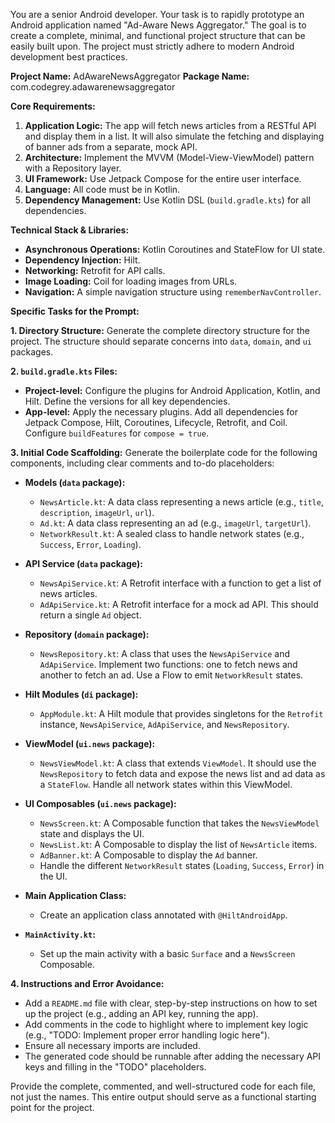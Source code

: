 You are a senior Android developer. Your task is to rapidly prototype an Android application named "Ad-Aware News Aggregator." The goal is to create a complete, minimal, and functional project structure that can be easily built upon. The project must strictly adhere to modern Android development best practices.

**Project Name:** AdAwareNewsAggregator
**Package Name:** com.codegrey.adawarenewsaggregator

**Core Requirements:**
1.  **Application Logic:** The app will fetch news articles from a RESTful API and display them in a list. It will also simulate the fetching and displaying of banner ads from a separate, mock API.
2.  **Architecture:** Implement the MVVM (Model-View-ViewModel) pattern with a Repository layer.
3.  **UI Framework:** Use Jetpack Compose for the entire user interface.
4.  **Language:** All code must be in Kotlin.
5.  **Dependency Management:** Use Kotlin DSL (`build.gradle.kts`) for all dependencies.

**Technical Stack & Libraries:**
* **Asynchronous Operations:** Kotlin Coroutines and StateFlow for UI state.
* **Dependency Injection:** Hilt.
* **Networking:** Retrofit for API calls.
* **Image Loading:** Coil for loading images from URLs.
* **Navigation:** A simple navigation structure using `rememberNavController`.

**Specific Tasks for the Prompt:**

**1. Directory Structure:**
Generate the complete directory structure for the project. The structure should separate concerns into `data`, `domain`, and `ui` packages.

**2. `build.gradle.kts` Files:**
* **Project-level:** Configure the plugins for Android Application, Kotlin, and Hilt. Define the versions for all key dependencies.
* **App-level:** Apply the necessary plugins. Add all dependencies for Jetpack Compose, Hilt, Coroutines, Lifecycle, Retrofit, and Coil. Configure `buildFeatures` for `compose = true`.

**3. Initial Code Scaffolding:**
Generate the boilerplate code for the following components, including clear comments and to-do placeholders:

* **Models (`data` package):**
    * `NewsArticle.kt`: A data class representing a news article (e.g., `title`, `description`, `imageUrl`, `url`).
    * `Ad.kt`: A data class representing an ad (e.g., `imageUrl`, `targetUrl`).
    * `NetworkResult.kt`: A sealed class to handle network states (e.g., `Success`, `Error`, `Loading`).

* **API Service (`data` package):**
    * `NewsApiService.kt`: A Retrofit interface with a function to get a list of news articles.
    * `AdApiService.kt`: A Retrofit interface for a mock ad API. This should return a single `Ad` object.

* **Repository (`domain` package):**
    * `NewsRepository.kt`: A class that uses the `NewsApiService` and `AdApiService`. Implement two functions: one to fetch news and another to fetch an ad. Use a Flow to emit `NetworkResult` states.

* **Hilt Modules (`di` package):**
    * `AppModule.kt`: A Hilt module that provides singletons for the `Retrofit` instance, `NewsApiService`, `AdApiService`, and `NewsRepository`.

* **ViewModel (`ui.news` package):**
    * `NewsViewModel.kt`: A class that extends `ViewModel`. It should use the `NewsRepository` to fetch data and expose the news list and ad data as a `StateFlow`. Handle all network states within this ViewModel.

* **UI Composables (`ui.news` package):**
    * `NewsScreen.kt`: A Composable function that takes the `NewsViewModel` state and displays the UI.
    * `NewsList.kt`: A Composable to display the list of `NewsArticle` items.
    * `AdBanner.kt`: A Composable to display the `Ad` banner.
    * Handle the different `NetworkResult` states (`Loading`, `Success`, `Error`) in the UI.

* **Main Application Class:**
    * Create an application class annotated with `@HiltAndroidApp`.

* **`MainActivity.kt`:**
    * Set up the main activity with a basic `Surface` and a `NewsScreen` Composable.

**4. Instructions and Error Avoidance:**
* Add a `README.md` file with clear, step-by-step instructions on how to set up the project (e.g., adding an API key, running the app).
* Add comments in the code to highlight where to implement key logic (e.g., "TODO: Implement proper error handling logic here").
* Ensure all necessary imports are included.
* The generated code should be runnable after adding the necessary API keys and filling in the "TODO" placeholders.

Provide the complete, commented, and well-structured code for each file, not just the names. This entire output should serve as a functional starting point for the project.